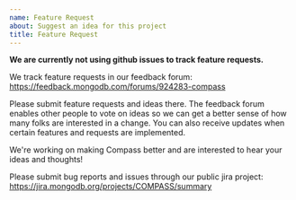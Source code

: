 ```yaml
---
name: Feature Request
about: Suggest an idea for this project
title: Feature Request
---
```


**We are currently not using github issues to track feature requests.**

We track feature requests in our feedback forum:
https://feedback.mongodb.com/forums/924283-compass

Please submit feature requests and ideas there. The feedback forum enables other people to vote on ideas so we can get a better sense of how many folks are interested in a change. You can also receive  updates when certain features and requests are implemented.

We're working on making Compass better and are interested to hear your ideas and thoughts!

Please submit bug reports and issues through our public jira project:
https://jira.mongodb.org/projects/COMPASS/summary
